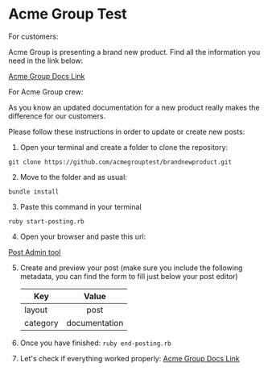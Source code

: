 Acme Group Test
===============

For customers:

Acme Group is presenting a brand new product. 
Find all the information you need in the link below:

[Acme Group Docs Link](https://acmegrouptest.github.io/brandnewproduct/)


For Acme Group crew:

As you know an updated documentation for a new product really makes the difference for our customers.

Please follow these instructions in order to update or create new posts:

  1. Open your terminal and create a folder to clone the repository:
  
  ```git clone https://github.com/acmegrouptest/brandnewproduct.git```

  2. Move to the folder and as usual:

  ```bundle install```

  3. Paste this command in your terminal

  ``` ruby start-posting.rb ```

  4. Open your browser and paste this url:

  [Post Admin tool](http://localhost:4000/admin)

  5. Create and preview your post 
  (make sure you include the following metadata, 
  you can find the form to fill just below your post editor)

		| Key           | Value         |
		| ------------- |:-------------:|
		| layout        | post          | 
		| category      | documentation | 

  6. Once you have finished: 
  ``` ruby end-posting.rb ```

  7. Let's check if everything worked properly: 
  [Acme Group Docs Link](https://acmegrouptest.github.io/brandnewproduct/)







